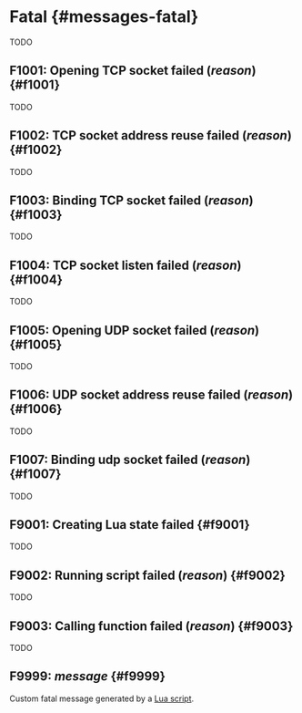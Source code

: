 # Fatal {#messages-fatal}

TODO


## F1001: Opening TCP socket failed (*reason*) {#f1001}

TODO


## F1002: TCP socket address reuse failed (*reason*) {#f1002}

TODO


## F1003: Binding TCP socket failed (*reason*) {#f1003}

TODO


## F1004: TCP socket listen failed (*reason*) {#f1004}

TODO


## F1005: Opening UDP socket failed (*reason*) {#f1005}

TODO


## F1006: UDP socket address reuse failed (*reason*) {#f1006}

TODO


## F1007: Binding udp socket failed (*reason*) {#f1007}

TODO


## F9001: Creating Lua state failed {#f9001}

TODO


## F9002: Running script failed (*reason*) {#f9002}

TODO


## F9003: Calling function failed (*reason*) {#f9003}

TODO


## F9999: *message* {#f9999}

Custom fatal message generated by a [Lua script](../scripting.md).
